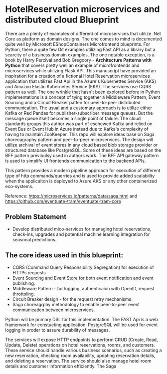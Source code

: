 # HotelReservation microservices and distributed cloud Blueprint
There are a plenty of examples of different of microservices that utilize .Net Core as platform as domain designs. The one comes to mind is documented quite well by Microsoft EShopContainers Microfrontend blueprints.
For Python, there a quite few Git examples utilizing Fast API as a library but a scarcity of a business domain examples.  The one notable exception, is a book by Harry Percival and Bob Gregoory  -  **Architecture Patterns with Python** that covers pretty well an example of microfrontends and microservices while utilizing Flask API.  This manuscript have provided an inspiration for a creation of a fictional Hotel Reservation microservices application that utilizes Fast Api in the Azure's Kubernettes Service (AKS) and Amazon Elastic Kubernetes Service (EKS).  The services use CQRS pattern as well.   The one wrinkle that hasn't been explored before in Python implementations is a concept of tying  together a Middleware Pattern, Event Sourcing and a Circuit Breaker patten for peer-to-peer distributed communication. The usual and a customary approach is to utilize either Kafka or Red Pandas for publisher-subscriber message queues.   But the message queue itself becomes a single point of failure.  The cloud standards groups this author was part of eschewed Kafka and relied on Event Bus or Event Hub in Azure instead due to Kafka's complexity of having to maintain ZooKeeper.  This repo will explore ideas base on Saga choreoagraphy pattern and peer-to-peer microservices.  The design will utilize archival of event stores in any cloud based blob storage provider or structured database like PostgreSQL.  Some of these ideas are based on the BFF pattern previoulsy used in authors work.  The BFF API gateway pattern is used to simplify UI frontends communication to the backend APIs.

This pattern provides a modern pipeline approach for execution of different type of http commands/querries and is used to provide added scalability when the applicaiton is deployed to Azure AKS or any other containerized eco-systems.

Reference: https://microservices.io/patterns/data/saga.html and https://github.com/eventuate-tram/eventuate-tram-core


## Problem Statement
*  Develop distributed mico-services for managing hotel reservations, check-ins, upgrades and potential machine learning integration for seasonal predictions.
## The core ideas used in this blueprint: 
* CQRS (Command Query Responsibility Segregation) for execution of HTTPs requests.
* Event Sourcing and Event Store for both event notification and event publishing.
* Middleware Pattern - for logging, authenticaion with OpenID, request throttoling.
* Circuit Breaker design - for the request retry mechanisms.  
* Saga choreagrphy methodology to enable peer-to-peer event communication between microservices.
 
Python will be primary DSL for this implementation. The FAST Api is a web framerwork for constucting application.  PostgreSQL will be used for event logging in oroder to assure durability of messages.

The services will expose HTTP endpoints to perform CRUD (Create, Read, Update, Delete) operations on hotel reservations, rooms, and customers. These service should handle various business scenarios, such as creating a new reservation, checking room availability, updating reservation details, and deleting a reservation. The service should also manage hotel room details and customer information efficiently.  The Saga 


